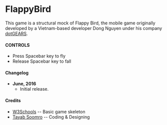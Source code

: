 # FlappyBird

This game is a structural mock of Flappy Bird, the mobile game originally developed by a Vietnam-based developer Dong Nguyen under his company [dotGEARS](http://www.dotgears.com/). 

#### CONTROLS

* Press Spacebar key to fly
* Release Spacebar key to fall

#### Changelog

- **June, 2016**
  - Initial release.
  

#### Credits
- [W3Schools](http://www.w3schools.com/games/game_obstacles.asp) -- Basic game skeleton
- [Tayab Soomro](https://github.com/tayabsoomro) -- Coding & Designing

